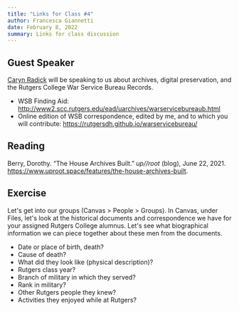 ```yaml
---
title: "Links for Class #4"
author: Francesca Giannetti
date: February 8, 2022
summary: Links for class discussion
---
```


## Guest Speaker

[Caryn Radick](https://www.libraries.rutgers.edu/directory/caryn-radick) will be speaking to us about archives, digital preservation, and the Rutgers College War Service Bureau Records. 

- WSB Finding Aid: <http://www2.scc.rutgers.edu/ead/uarchives/warservicebureaub.html>
- Online edition of WSB correspondence, edited by me, and to which you will contribute: <https://rutgersdh.github.io/warservicebureau/>

## Reading

Berry, Dorothy. “The House Archives Built.” *up//root* (blog), June 22, 2021. <https://www.uproot.space/features/the-house-archives-built>.

## Exercise

Let's get into our groups (Canvas > People > Groups). In Canvas, under Files, let's look at the historical documents and correspondence we have for your assigned Rutgers College alumnus. Let's see what biographical information we can piece together about these men from the documents. 

- Date or place of birth, death?
- Cause of death?
- What did they look like (physical description)?
- Rutgers class year?
- Branch of military in which they served?
- Rank in military?
- Other Rutgers people they knew?
- Activities they enjoyed while at Rutgers?